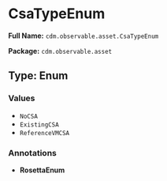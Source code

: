 # CsaTypeEnum

**Full Name:** `cdm.observable.asset.CsaTypeEnum`

**Package:** `cdm.observable.asset`

## Type: Enum

### Values

- `NoCSA`
- `ExistingCSA`
- `ReferenceVMCSA`
### Annotations

- **RosettaEnum**

